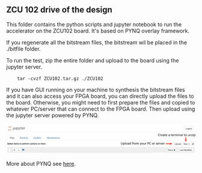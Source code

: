 ## ZCU 102 drive of the design

This folder contains the python scripts and jupyter notebook to run the accelerator on the ZCU102 board. It's based on PYNQ overlay framework. 

If you regenerate all the bitstream files, the bitstream wil be placed in the ./bitfile folder. 

To run the test, zip the entire folder and upload to the board using the jupyter server.
```
    tar -cvzf ZCU102.tar.gz ./ZCU102
```
If you have GUI running on your machine to synthesis the bitstream files and it can also access your FPGA board, you can directly upload the files to the board. Otherwise, you might need to first prepare the files and copied to whatever PC/server that can connect to the FPGA board. Then upload using the jupyter server powered by PYNQ.

![image](jupyter1.jpg)


More about PYNQ see [here](https://pynq.readthedocs.io/en/v2.6.1/).